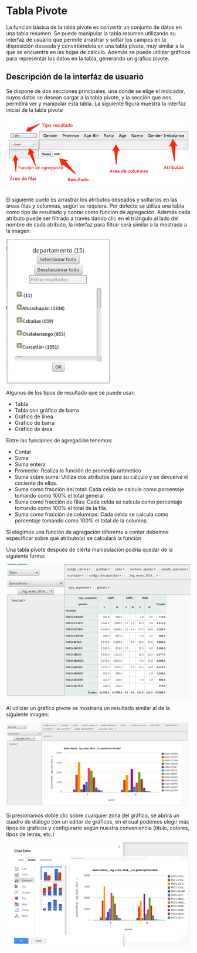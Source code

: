 # Tabla Pivote #
La función básica de la tabla pivote es convertir un conjunto de datos en una tabla
resumen. Se puede manipular la tabla resumen utilizando su interfaz de usuario que permite 
arrastrar y soltar los campos en la disposición deseada y convirtiéndola en una 
tabla pivote, muy similar a la que se encuentra en las hojas de cálculo.
Además se puede utilizar gráficos para representar los datos en la tabla, generando
un gráfico pivote.

## Descripción de la interfáz de usuario
Se dispone de dos secciones principales, una donde se elige el indicador, cuyos
datos se desean cargar a la tabla pivote, y la sección que nos permitirá ver y
manipular esta tabla.
La siguiente figura muestra la interfaz inicial de la tabla pivote

![Tabla pivote](images/pivot_table1.png)

El siguiente punto es arrastrar los atributos deseados y soltarlos en las áreas
filas y columnas, según se requiera. Por defecto se utiliza una tabla como tipo
de resultado y contar como función de agregación. Además cada atributo puede ser 
filtrado a través dando clic en el triángulo al lado del nombre de cada atributo, 
la interfaz para filtrar será similar a la mostrada a la imagen:

![Filtro de atributos](images/pivot_table5.png)

Algunos de los tipos de resultado que se puede usar:
* Tabla
* Tabla con gráfico de barra
* Gráfico de línea
* Gráfico de barra
* Gráfico de área

Entre las funciones de agregación tenemos:
* Contar
* Suma
* Suma entera
* Promedio: Realiza la función de promedio aritmético
* Suma sobre suma: Utiliza dos atributos para su cálculo y se devuelve el cociente de ellos.
* Suma como fracción del total: Cada celda se calcula como porcentaje tomando como 100% el total general.
* Suma como fracción de filas: Cada celda se calcula como porcentaje tomando como 100% el total de la fila.
* Suma como fracción de columnas: Cada celda se calcula como porcentaje tomando como 100% el total de la columna. 

Si elegimos una función de agregación diferente a contar debemos especificar 
sobre qué atributo(s) se calculará la función

Una tabla pivote después de cierta manipulación podría quedar de la siguiente forma:

![Tabla pivote](images/pivot_table2.png)

Al utilizar un gráfico pivote se mostraría un resultado similar al de la siguiente imagen:

![Gráfico de una tabla pivote](images/pivot_table3.png)

Si presionamos doble clic sobre cualquier zona del gráfico, se abrirá un cuadro
de diálogo con un editor de gráficos, en el cual podemos elegir más tipos de gráficos
y configurarlo según nuestra conveniencia (título, colores, tipos de letras, etc.)

![Editor del gráfico](images/pivot_table4.png)